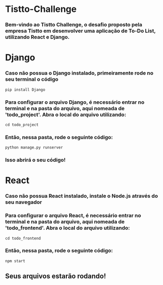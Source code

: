 # Tistto-Challenge

### Bem-vindo ao Tistto Challenge, o desafio proposto pela empresa Tistto em desenvolver uma aplicação de To-Do List, utilizando React e Django.

# Django

### Caso não possua o Django instalado, primeiramente rode no seu terminal o código
```
pip install Django
```

### Para configurar o arquivo Django, é necessário entrar no terminal e na pasta do arquivo, aqui nomeada de 'todo_project'. Abra o local do arquivo utilizando:
```
cd todo_project
```

### Então, nessa pasta, rode o seguinte código:
```
python manage.py runserver
```

### Isso abrirá o seu código!

# React

### Caso não possua React instalado, instale o Node.js através do seu navegador

### Para configurar o arquivo React, é necessário entrar no terminal e na pasta do arquivo, aqui nomeada de 'todo_frontend'. Abra o local do arquivo utilizando:
```
cd todo_frontend
```

### Então, nessa pasta, rode o seguinte código:
```
npm start
```

## Seus arquivos estarão rodando!
